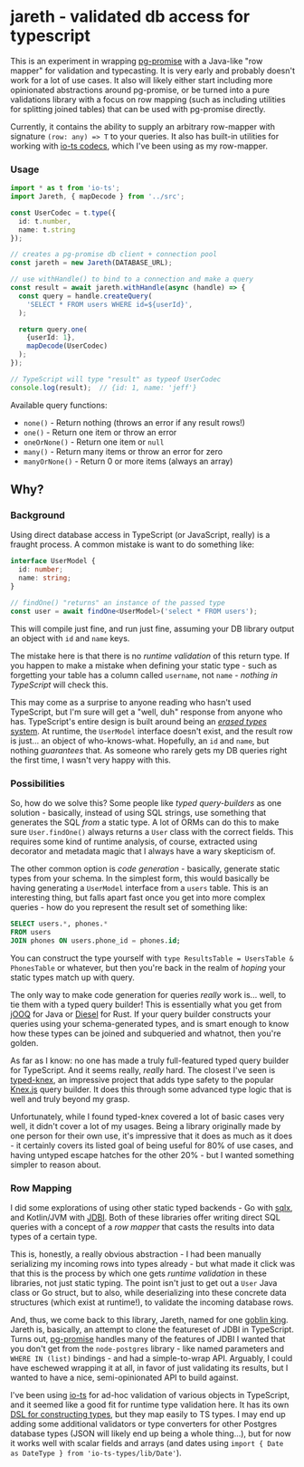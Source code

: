 # jareth - validated db access for typescript

This is an experiment in wrapping [pg-promise](https://github.com/vitaly-t/pg-promise) with a Java-like "row mapper" for validation and typecasting. It is very early and probably doesn't work for a lot of use cases. It also will likely either start including more opinionated abstractions around pg-promise, or be turned into a pure validations library with a focus on row mapping (such as including utilities for splitting joined tables) that can be used with pg-promise directly.

Currently, it contains the ability to supply an arbitrary row-mapper with signature `(row: any) => T` to your queries. It also has built-in utilities for working with [io-ts codecs](https://github.com/gcanti/io-ts), which I've been using as my row-mapper.

### Usage

```ts
import * as t from 'io-ts';
import Jareth, { mapDecode } from '../src';

const UserCodec = t.type({
  id: t.number,
  name: t.string
});

// creates a pg-promise db client + connection pool
const jareth = new Jareth(DATABASE_URL);

// use withHandle() to bind to a connection and make a query
const result = await jareth.withHandle(async (handle) => {
  const query = handle.createQuery(
    'SELECT * FROM users WHERE id=${userId}',
  );

  return query.one(
    {userId: 1},
    mapDecode(UserCodec)
  );
});

// TypeScript will type "result" as typeof UserCodec
console.log(result);  // {id: 1, name: 'jeff'}
```

Available query functions:

* `none()` - Return nothing (throws an error if any result rows!)
* `one()` - Return one item or throw an error
* `oneOrNone()` - Return one item or `null`
* `many()` - Return many items or throw an error for zero
* `manyOrNone()` - Return 0 or more items (always an array)

## Why?

### Background

Using direct database access in TypeScript (or JavaScript, really) is a fraught process. A common mistake is want to do something like:

```ts
interface UserModel {
  id: number;
  name: string;
}

// findOne() "returns" an instance of the passed type
const user = await findOne<UserModel>('select * FROM users');
```

This will compile just fine, and run just fine, assuming your DB library output an object with `id` and `name` keys.

The mistake here is that there is no _runtime validation_ of this return type. If you happen to make a mistake when defining your static type - such as forgetting your table has a column called `username`, not `name` - _nothing in TypeScript_ will check this.

This may come as a surprise to anyone reading who hasn't used TypeScript, but I'm sure will get a "well, duh" response from anyone who has. TypeScript's entire design is built around being an [_erased types_ system](https://github.com/microsoft/TypeScript/wiki/FAQ#what-is-type-erasure). At runtime, the `UserModel` interface doesn't exist, and the result row is just... an object of who-knows-what. Hopefully, an `id` and `name`, but nothing _guarantees_ that. As someone who rarely gets my DB queries right the first time, I wasn't very happy with this.

### Possibilities

So, how do we solve this? Some people like _typed query-builders_ as one solution - basically, instead of using SQL strings, use something that generates the SQL _from_ a static type. A lot of ORMs can do this to make sure `User.findOne()` always returns a `User` class with the correct fields. This requires some kind of runtime analysis, of course, extracted using decorator and metadata magic that I always have a wary skepticism of.

The other common option is _code generation_ - basically, generate static types from your schema. In the simplest form, this would basically be having generating a `UserModel` interface from a `users` table. This is an interesting thing, but falls apart fast once you get into more complex queries - how do you represent the result set of something like:

```sql
SELECT users.*, phones.*
FROM users
JOIN phones ON users.phone_id = phones.id;
```

You can construct the type yourself with `type ResultsTable = UsersTable & PhonesTable` or whatever, but then you're back in the realm of _hoping_ your static types match up with query.

The only way to make code generation for queries _really_ work is... well, to tie them with a typed query builder! This is essentially what you get from [jOOQ](https://www.jooq.org/) for Java or [Diesel](http://diesel.rs/) for Rust. If your query builder constructs your queries using your schema-generated types, and is smart enough to know how these types can be joined and subqueried and whatnot, then you're golden.

As far as I know: no one has made a truly full-featured typed query builder for TypeScript. And it seems really, _really_ hard. The closest I've seen is [typed-knex](https://github.com/wwwouter/typed-knex), an impressive project that adds type safety to the popular [Knex.js](http://knexjs.org/) query builder. It does this through some advanced type logic that is well and truly beyond my grasp.

Unfortunately, while I found typed-knex covered a lot of basic cases very well, it didn't cover a lot of my usages. Being a library originally made by one person for their own use, it's impressive that it does as much as it does - it certainly covers its listed goal of being useful for 80% of use cases, and having untyped escape hatches for the other 20% - but I wanted something simpler to reason about.

### Row Mapping

I did some explorations of using other static typed backends - Go with [sqlx](https://github.com/jmoiron/sqlx), and Kotlin/JVM with [JDBI](https://jdbi.org/). Both of these libraries offer writing direct SQL queries with a concept of a _row mapper_ that casts the results into data types of a certain type.

This is, honestly, a really obvious abstraction - I had been manually serializing my incoming rows into types already - but what made it click was that this is the process by which one gets _runtime validation_ in these libraries, not just static typing. The point isn't just to get out a `User` Java class or Go struct, but to also, while deserializing into these concrete data structures (which exist at runtime!), to validate the incoming database rows.

And, thus, we come back to this library, Jareth, named for one [goblin king](https://en.wikipedia.org/wiki/Jareth). Jareth is, basically, an attempt to clone the featureset of JDBI in TypeScript. Turns out, [pg-promise](https://github.com/vitaly-t/pg-promise) handles many of the features of JDBI I wanted that you don't get from the `node-postgres` library - like named parameters and `WHERE IN (list)` bindings - and had a simple-to-wrap API. Arguably, I could have eschewed wrapping it at all, in favor of just validating its results, but I wanted to have a nice, semi-opinionated API to build against.

I've been using [io-ts](https://github.com/gcanti/io-ts) for ad-hoc validation of various objects in TypeScript, and it seemed like a good fit for runtime type validation here. It has its own [DSL for constructing types](https://github.com/gcanti/io-ts#implemented-types--combinators), but they map easily to TS types. I may end up adding some additional validators or type converters for other Postgres database types (JSON will likely end up being a whole thing...), but for now it works well with scalar fields and arrays (and dates using `import { Date as DateType } from 'io-ts-types/lib/Date'`).